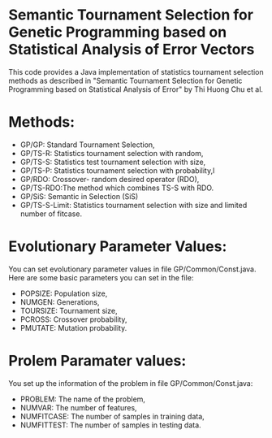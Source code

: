 # Semantic Tournament Selection for Genetic Programming based on Statistical Analysis of Error Vectors
This code provides a Java implementation of statistics tournament selection methods as described in "Semantic Tournament Selection for Genetic
Programming based on Statistical Analysis of Error"  by Thi Huong Chu et al.
# Methods:
+ GP/GP: Standard Tournament Selection,
+ GP/TS-R: Statistics tournament selection with random,
+ GP/TS-S: Statistics test tournament selection with size,
+ GP/TS-P: Statistics tournament selection with probability,l
+ GP/RDO: Crossover- random desired operator (RDO),
+ GP/TS-RDO:The method which combines TS-S with RDO.
+ GP/SiS:  Semantic in Selection (SiS)
+ GP/TS-S-Limit: Statistics tournament selection with size and limited number of fitcase.

# Evolutionary Parameter Values:
You can set evolutionary parameter values in file GP/Common/Const.java. Here are some basic parameters you can set in the file:
+ POPSIZE:  Population size,
+ NUMGEN: Generations, 
+ TOURSIZE: Tournament size,
+ PCROSS: Crossover probability,
+ PMUTATE: Mutation probability.

# Prolem Paramater values:
You set up the information of the problem in file GP/Common/Const.java:
+ PROBLEM: The name of the problem,
+ NUMVAR: The number of features,
+ NUMFITCASE: The number of samples in training data,
+ NUMFITTEST: The number of samples in testing data.
